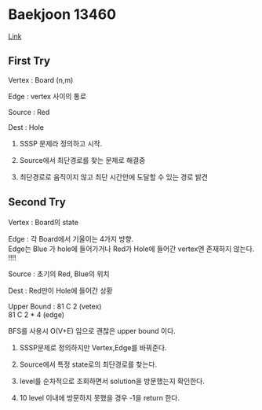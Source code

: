 # Baekjoon 13460

[Link](https://www.acmicpc.net/problem/13460)  

## First Try

Vertex : Board  (n,m)

Edge : vertex 사이의 통로  

Source : Red  

Dest : Hole   

1. SSSP 문제라 정의하고 시작.  

2. Source에서 최단경로를 찾는 문제로 해결중

3. 최단경로로 움직이지 않고 최단 시간안에 도달할 수 있는 경로 밝견


## Second Try

Vertex : Board의 state

Edge : 각 Board에서 기울이는 4가지 방향.  
    Edge는 Blue 가 hole에 들어가거나 Red가 Hole에 들어간 vertex엔 존재하지 않는다.  !!!!    

Source : 초기의 Red, Blue의 위치

Dest : Red만이 Hole에 들어간 상황


Upper Bound : 81 C 2 (vetex)   
            81 C 2 * 4  (edge)  


BFS를 사용시 O(V+E) 임으로 괜찮은 upper bound 이다.  


1. SSSP문제로 정의하지만 Vertex,Edge를 바꿔준다.  

2.  Source에서 특정 state로의 최단경로를 찾는다.  


3.  level를 순차적으로 조회하면서 solution을 방문했는지 확인한다. 

4.  10 level 이내에 방문하지 못했을 경우 -1을 return 한다.




